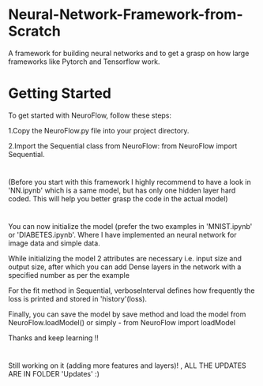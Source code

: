 # Neural-Network-Framework-from-Scratch
 A framework for building neural networks and to get a grasp on how large frameworks like Pytorch and Tensorflow work.

# Getting Started
To get started with NeuroFlow, follow these steps:

1.Copy the NeuroFlow.py file into your project directory.

2.Import the Sequential class from NeuroFlow: from NeuroFlow import Sequential.
#  
(Before you start with this framework I highly recommend to have a look in 'NN.ipynb' which is a same model, but has only one hidden layer hard coded. This will help you better grasp the code in the actual model)
#  
You can now initialize the model (prefer the two examples in 'MNIST.ipynb' or 'DIABETES.ipynb'. Where I have implemented an neural network for image data and simple data.

While initializing the model 2 attributes are necessary i.e. input size and output size, after which you can add Dense layers in the network with a specified number as per the example

For the fit method in Sequential, verboseInterval defines how frequently the loss is printed and stored in 'history'(loss).

Finally, you can save the model by save method and load the model from NeuroFlow.loadModel() or simply - from NeuroFlow import loadModel

Thanks and keep learning !!



#   
Still working on it (adding more features and layers)!  , ALL THE UPDATES ARE IN FOLDER 'Updates' :)
#  
